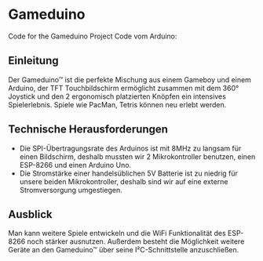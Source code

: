 # Gameduino
Code for the Gameduino Project
Code vom Arduino: 

## Einleitung
Der Gameduino™ ist die perfekte Mischung aus einem Gameboy und einem Arduino, der TFT Touchbildschirm ermöglicht zusammen mit dem 360° Joystick und den 2 ergonomisch platzierten Knöpfen ein intensives Spielerlebnis. Spiele wie PacMan, Tetris können neu erlebt werden.

## Technische Herausforderungen
- Die SPI-Übertragungsrate des Arduinos ist mit 8MHz zu langsam für einen Bildschirm, deshalb mussten wir 2 Mikrokontroller benutzen, einen ESP-8266 und einen Arduino Uno. 
- Die Stromstärke einer handelsüblichen 5V Batterie ist zu niedrig für unsere beiden Mikrokontroller, deshalb sind wir auf eine externe Stromversorgung umgestiegen.

## Ausblick
Man kann weitere Spiele entwickeln und die WiFi Funktionalität des ESP-8266 noch stärker ausnutzen. Außerdem besteht die Möglichkeit weitere Geräte an den Gameduino™ über seine I²C-Schnittstelle anzuschließen.
